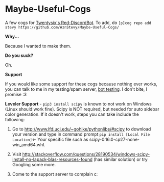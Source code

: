 # Maybe-Useful-Cogs
A few cogs for [Twentysix's Red-DiscordBot](https://github.com/Twentysix26/Red-DiscordBot).
To add, do `[p]cog repo add stevy https://github.com/AznStevy/Maybe-Useful-Cogs/`

**Why...** 

Because I wanted to make them.

**Do you suck?** 

Oh.

**Support** 

If you would like some support for these cogs because nothing ever works, you can talk to me in my testing/spam server, [bot testing](https://discord.gg/T5HHf7k). I don't bite, I promise :3

__Leveler Support__ - `pip3 install scipy` is known to not work on Windows (Linux should work fine). Scipy is NOT required, but needed for auto sidebar color generation. If it doesn't work, steps you can take include the following:

1) Go to http://www.lfd.uci.edu/~gohlke/pythonlibs/#scipy to download your version and type in command prompt `pip install [Local File Location]`<- Your specific file such as scipy-0.16.0-cp27-none-win_amd64.whl.

2) Visit http://stackoverflow.com/questions/28190534/windows-scipy-install-no-lapack-blas-resources-found (has similar solution) or try Googling some more.

3) Come to the support server to complain c:
